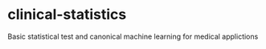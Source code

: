 # clinical-statistics
Basic statistical test and canonical machine learning for medical applictions
